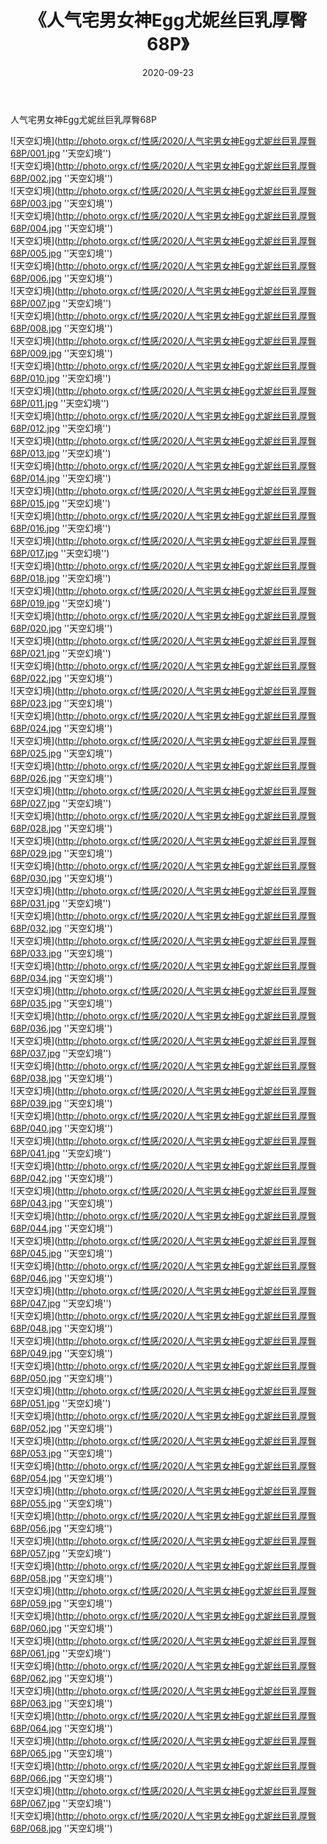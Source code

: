 ﻿---
layout: post
title:  《人气宅男女神Egg尤妮丝巨乳厚臀68P》
date:   2020-09-23
img: http://photo.orgx.cf/性感/2020/人气宅男女神Egg尤妮丝巨乳厚臀68P/000.jpg
categories: [美女, 性感, 泳衣]
---

人气宅男女神Egg尤妮丝巨乳厚臀68P



![天空幻境](http://photo.orgx.cf/性感/2020/人气宅男女神Egg尤妮丝巨乳厚臀68P/001.jpg ''天空幻境'') <br>
![天空幻境](http://photo.orgx.cf/性感/2020/人气宅男女神Egg尤妮丝巨乳厚臀68P/002.jpg ''天空幻境'') <br>
![天空幻境](http://photo.orgx.cf/性感/2020/人气宅男女神Egg尤妮丝巨乳厚臀68P/003.jpg ''天空幻境'') <br>
![天空幻境](http://photo.orgx.cf/性感/2020/人气宅男女神Egg尤妮丝巨乳厚臀68P/004.jpg ''天空幻境'') <br>
![天空幻境](http://photo.orgx.cf/性感/2020/人气宅男女神Egg尤妮丝巨乳厚臀68P/005.jpg ''天空幻境'') <br>
![天空幻境](http://photo.orgx.cf/性感/2020/人气宅男女神Egg尤妮丝巨乳厚臀68P/006.jpg ''天空幻境'') <br>
![天空幻境](http://photo.orgx.cf/性感/2020/人气宅男女神Egg尤妮丝巨乳厚臀68P/007.jpg ''天空幻境'') <br>
![天空幻境](http://photo.orgx.cf/性感/2020/人气宅男女神Egg尤妮丝巨乳厚臀68P/008.jpg ''天空幻境'') <br>
![天空幻境](http://photo.orgx.cf/性感/2020/人气宅男女神Egg尤妮丝巨乳厚臀68P/009.jpg ''天空幻境'') <br>
![天空幻境](http://photo.orgx.cf/性感/2020/人气宅男女神Egg尤妮丝巨乳厚臀68P/010.jpg ''天空幻境'') <br>
![天空幻境](http://photo.orgx.cf/性感/2020/人气宅男女神Egg尤妮丝巨乳厚臀68P/011.jpg ''天空幻境'') <br>
![天空幻境](http://photo.orgx.cf/性感/2020/人气宅男女神Egg尤妮丝巨乳厚臀68P/012.jpg ''天空幻境'') <br>
![天空幻境](http://photo.orgx.cf/性感/2020/人气宅男女神Egg尤妮丝巨乳厚臀68P/013.jpg ''天空幻境'') <br>
![天空幻境](http://photo.orgx.cf/性感/2020/人气宅男女神Egg尤妮丝巨乳厚臀68P/014.jpg ''天空幻境'') <br>
![天空幻境](http://photo.orgx.cf/性感/2020/人气宅男女神Egg尤妮丝巨乳厚臀68P/015.jpg ''天空幻境'') <br>
![天空幻境](http://photo.orgx.cf/性感/2020/人气宅男女神Egg尤妮丝巨乳厚臀68P/016.jpg ''天空幻境'') <br>
![天空幻境](http://photo.orgx.cf/性感/2020/人气宅男女神Egg尤妮丝巨乳厚臀68P/017.jpg ''天空幻境'') <br>
![天空幻境](http://photo.orgx.cf/性感/2020/人气宅男女神Egg尤妮丝巨乳厚臀68P/018.jpg ''天空幻境'') <br>
![天空幻境](http://photo.orgx.cf/性感/2020/人气宅男女神Egg尤妮丝巨乳厚臀68P/019.jpg ''天空幻境'') <br>
![天空幻境](http://photo.orgx.cf/性感/2020/人气宅男女神Egg尤妮丝巨乳厚臀68P/020.jpg ''天空幻境'') <br>
![天空幻境](http://photo.orgx.cf/性感/2020/人气宅男女神Egg尤妮丝巨乳厚臀68P/021.jpg ''天空幻境'') <br>
![天空幻境](http://photo.orgx.cf/性感/2020/人气宅男女神Egg尤妮丝巨乳厚臀68P/022.jpg ''天空幻境'') <br>
![天空幻境](http://photo.orgx.cf/性感/2020/人气宅男女神Egg尤妮丝巨乳厚臀68P/023.jpg ''天空幻境'') <br>
![天空幻境](http://photo.orgx.cf/性感/2020/人气宅男女神Egg尤妮丝巨乳厚臀68P/024.jpg ''天空幻境'') <br>
![天空幻境](http://photo.orgx.cf/性感/2020/人气宅男女神Egg尤妮丝巨乳厚臀68P/025.jpg ''天空幻境'') <br>
![天空幻境](http://photo.orgx.cf/性感/2020/人气宅男女神Egg尤妮丝巨乳厚臀68P/026.jpg ''天空幻境'') <br>
![天空幻境](http://photo.orgx.cf/性感/2020/人气宅男女神Egg尤妮丝巨乳厚臀68P/027.jpg ''天空幻境'') <br>
![天空幻境](http://photo.orgx.cf/性感/2020/人气宅男女神Egg尤妮丝巨乳厚臀68P/028.jpg ''天空幻境'') <br>
![天空幻境](http://photo.orgx.cf/性感/2020/人气宅男女神Egg尤妮丝巨乳厚臀68P/029.jpg ''天空幻境'') <br>
![天空幻境](http://photo.orgx.cf/性感/2020/人气宅男女神Egg尤妮丝巨乳厚臀68P/030.jpg ''天空幻境'') <br>
![天空幻境](http://photo.orgx.cf/性感/2020/人气宅男女神Egg尤妮丝巨乳厚臀68P/031.jpg ''天空幻境'') <br>
![天空幻境](http://photo.orgx.cf/性感/2020/人气宅男女神Egg尤妮丝巨乳厚臀68P/032.jpg ''天空幻境'') <br>
![天空幻境](http://photo.orgx.cf/性感/2020/人气宅男女神Egg尤妮丝巨乳厚臀68P/033.jpg ''天空幻境'') <br>
![天空幻境](http://photo.orgx.cf/性感/2020/人气宅男女神Egg尤妮丝巨乳厚臀68P/034.jpg ''天空幻境'') <br>
![天空幻境](http://photo.orgx.cf/性感/2020/人气宅男女神Egg尤妮丝巨乳厚臀68P/035.jpg ''天空幻境'') <br>
![天空幻境](http://photo.orgx.cf/性感/2020/人气宅男女神Egg尤妮丝巨乳厚臀68P/036.jpg ''天空幻境'') <br>
![天空幻境](http://photo.orgx.cf/性感/2020/人气宅男女神Egg尤妮丝巨乳厚臀68P/037.jpg ''天空幻境'') <br>
![天空幻境](http://photo.orgx.cf/性感/2020/人气宅男女神Egg尤妮丝巨乳厚臀68P/038.jpg ''天空幻境'') <br>
![天空幻境](http://photo.orgx.cf/性感/2020/人气宅男女神Egg尤妮丝巨乳厚臀68P/039.jpg ''天空幻境'') <br>
![天空幻境](http://photo.orgx.cf/性感/2020/人气宅男女神Egg尤妮丝巨乳厚臀68P/040.jpg ''天空幻境'') <br>
![天空幻境](http://photo.orgx.cf/性感/2020/人气宅男女神Egg尤妮丝巨乳厚臀68P/041.jpg ''天空幻境'') <br>
![天空幻境](http://photo.orgx.cf/性感/2020/人气宅男女神Egg尤妮丝巨乳厚臀68P/042.jpg ''天空幻境'') <br>
![天空幻境](http://photo.orgx.cf/性感/2020/人气宅男女神Egg尤妮丝巨乳厚臀68P/043.jpg ''天空幻境'') <br>
![天空幻境](http://photo.orgx.cf/性感/2020/人气宅男女神Egg尤妮丝巨乳厚臀68P/044.jpg ''天空幻境'') <br>
![天空幻境](http://photo.orgx.cf/性感/2020/人气宅男女神Egg尤妮丝巨乳厚臀68P/045.jpg ''天空幻境'') <br>
![天空幻境](http://photo.orgx.cf/性感/2020/人气宅男女神Egg尤妮丝巨乳厚臀68P/046.jpg ''天空幻境'') <br>
![天空幻境](http://photo.orgx.cf/性感/2020/人气宅男女神Egg尤妮丝巨乳厚臀68P/047.jpg ''天空幻境'') <br>
![天空幻境](http://photo.orgx.cf/性感/2020/人气宅男女神Egg尤妮丝巨乳厚臀68P/048.jpg ''天空幻境'') <br>
![天空幻境](http://photo.orgx.cf/性感/2020/人气宅男女神Egg尤妮丝巨乳厚臀68P/049.jpg ''天空幻境'') <br>
![天空幻境](http://photo.orgx.cf/性感/2020/人气宅男女神Egg尤妮丝巨乳厚臀68P/050.jpg ''天空幻境'') <br>
![天空幻境](http://photo.orgx.cf/性感/2020/人气宅男女神Egg尤妮丝巨乳厚臀68P/051.jpg ''天空幻境'') <br>
![天空幻境](http://photo.orgx.cf/性感/2020/人气宅男女神Egg尤妮丝巨乳厚臀68P/052.jpg ''天空幻境'') <br>
![天空幻境](http://photo.orgx.cf/性感/2020/人气宅男女神Egg尤妮丝巨乳厚臀68P/053.jpg ''天空幻境'') <br>
![天空幻境](http://photo.orgx.cf/性感/2020/人气宅男女神Egg尤妮丝巨乳厚臀68P/054.jpg ''天空幻境'') <br>
![天空幻境](http://photo.orgx.cf/性感/2020/人气宅男女神Egg尤妮丝巨乳厚臀68P/055.jpg ''天空幻境'') <br>
![天空幻境](http://photo.orgx.cf/性感/2020/人气宅男女神Egg尤妮丝巨乳厚臀68P/056.jpg ''天空幻境'') <br>
![天空幻境](http://photo.orgx.cf/性感/2020/人气宅男女神Egg尤妮丝巨乳厚臀68P/057.jpg ''天空幻境'') <br>
![天空幻境](http://photo.orgx.cf/性感/2020/人气宅男女神Egg尤妮丝巨乳厚臀68P/058.jpg ''天空幻境'') <br>
![天空幻境](http://photo.orgx.cf/性感/2020/人气宅男女神Egg尤妮丝巨乳厚臀68P/059.jpg ''天空幻境'') <br>
![天空幻境](http://photo.orgx.cf/性感/2020/人气宅男女神Egg尤妮丝巨乳厚臀68P/060.jpg ''天空幻境'') <br>
![天空幻境](http://photo.orgx.cf/性感/2020/人气宅男女神Egg尤妮丝巨乳厚臀68P/061.jpg ''天空幻境'') <br>
![天空幻境](http://photo.orgx.cf/性感/2020/人气宅男女神Egg尤妮丝巨乳厚臀68P/062.jpg ''天空幻境'') <br>
![天空幻境](http://photo.orgx.cf/性感/2020/人气宅男女神Egg尤妮丝巨乳厚臀68P/063.jpg ''天空幻境'') <br>
![天空幻境](http://photo.orgx.cf/性感/2020/人气宅男女神Egg尤妮丝巨乳厚臀68P/064.jpg ''天空幻境'') <br>
![天空幻境](http://photo.orgx.cf/性感/2020/人气宅男女神Egg尤妮丝巨乳厚臀68P/065.jpg ''天空幻境'') <br>
![天空幻境](http://photo.orgx.cf/性感/2020/人气宅男女神Egg尤妮丝巨乳厚臀68P/066.jpg ''天空幻境'') <br>
![天空幻境](http://photo.orgx.cf/性感/2020/人气宅男女神Egg尤妮丝巨乳厚臀68P/067.jpg ''天空幻境'') <br>
![天空幻境](http://photo.orgx.cf/性感/2020/人气宅男女神Egg尤妮丝巨乳厚臀68P/068.jpg ''天空幻境'') <br>